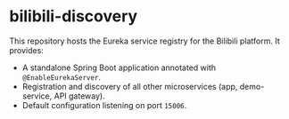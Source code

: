 # bilibili-discovery

This repository hosts the Eureka service registry for the Bilibili platform. It provides:

- A standalone Spring Boot application annotated with `@EnableEurekaServer`.
- Registration and discovery of all other microservices (app, demo-service, API gateway).
- Default configuration listening on port `15006`.
